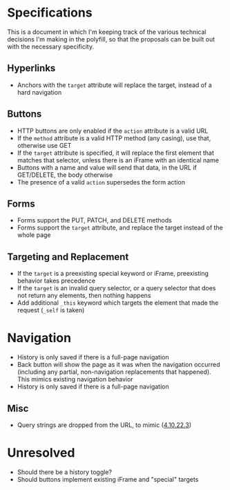 # Specifications

This is a document in which I'm keeping track of the various technical decisions I'm making in the
polyfill, so that the proposals can be built out with the necessary specificity.

## Hyperlinks
- Anchors with the `target` attribute will replace the target, instead of a hard navigation

## Buttons
- HTTP buttons are only enabled if the `action` attribute is a valid URL
- If the `method` attribute is a valid HTTP method (any casing), use that, otherwise use GET
- If the `target` attribute is specified, it will replace the first element that matches that
  selector, unless there is an iFrame with an identical name
- Buttons with a name and value will send that data, in the URL if GET/DELETE, the body otherwise
- The presence of a valid `action` supersedes the form action

## Forms
- Forms support the PUT, PATCH, and DELETE methods
- Forms support the `target` attribute, and replace the target instead of the whole page

## Targeting and Replacement
- If the `target` is a preexisting special keyword or iFrame, preexisting behavior takes precedence
- If the `target` is an invalid query selector, or a query selector that does not return any
  elements, then nothing happens
- Add additional `_this` keyword which targets the element that made the request (`_self` is taken)

# Navigation
- History is only saved if there is a full-page navigation
- Back button will show the page as it was when the navigation occurred (including any partial,
  non-navigation replacements that happened). This mimics existing navigation behavior
- History is only saved if there is a full-page navigation

## Misc
- Query strings are dropped from the URL, to mimic ([4.10.22.3](https://www.w3.org/TR/2011/WD-html5-20110525/association-of-controls-and-forms.html#form-submission-algorithm))


# Unresolved
- Should there be a history toggle?
- Should buttons implement existing iFrame and "special" targets
